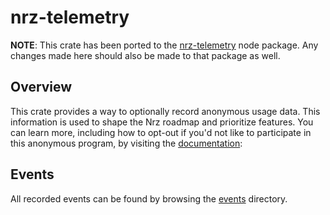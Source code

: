 # nrz-telemetry

**NOTE**:
This crate has been ported to the [nrz-telemetry](https://github.com/khulnasoft/nrz/blob/main/crates/nrz-telemetry) node package.
Any changes made here should also be made to that package as well.

## Overview

This crate provides a way to optionally record anonymous usage data.
This information is used to shape the Nrz roadmap and prioritize features. You can learn more, including how to opt-out if you'd not like to participate in this anonymous program, by visiting the [documentation](https://nrz.build/repo/docs/telemetry):

## Events

All recorded events can be found by browsing the [events](./src/events) directory.
